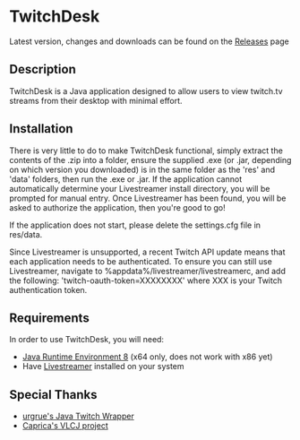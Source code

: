 # TwitchDesk
Latest version, changes and downloads can be found on the <a href="https://github.com/cameron2134/TwitchDesk/releases/latest">Releases</a> page



## Description
TwitchDesk is a Java application designed to allow users to view twitch.tv streams from their desktop with minimal effort.



## Installation
There is very little to do to make TwitchDesk functional, simply extract the contents of the .zip into a folder, ensure the supplied .exe (or .jar, depending on which version you downloaded) is in the same folder as the 'res' and 'data' folders, then run the .exe or .jar. If the application cannot automatically determine your Livestreamer install directory, you will be prompted for manual entry. Once Livestreamer has been found, you will be asked to authorize the application, then you're good to go!

If the application does not start, please delete the settings.cfg file in res/data.

Since Livestreamer is unsupported, a recent Twitch API update means that each application needs to be authenticated. To ensure you can still use Livestreamer, navigate to %appdata%/livestreamer/livestreamerc, and add the following: 'twitch-oauth-token=XXXXXXXX' where XXX is your Twitch authentication token.


## Requirements
In order to use TwitchDesk, you will need:

* <a href="http://www.oracle.com/technetwork/java/javase/downloads/jre8-downloads-2133155.html">Java Runtime Environment 8</a> (x64 only, does not work with x86 yet)
* Have <a href="https://github.com/chrippa/livestreamer/releases">Livestreamer</a> installed on your system



## Special Thanks

* <a href="https://github.com/urgrue/Java-Twitch-Api-Wrapper"> urgrue's Java Twitch Wrapper </a>
* <a href="https://github.com/caprica/vlcj"> Caprica's VLCJ project </a>
